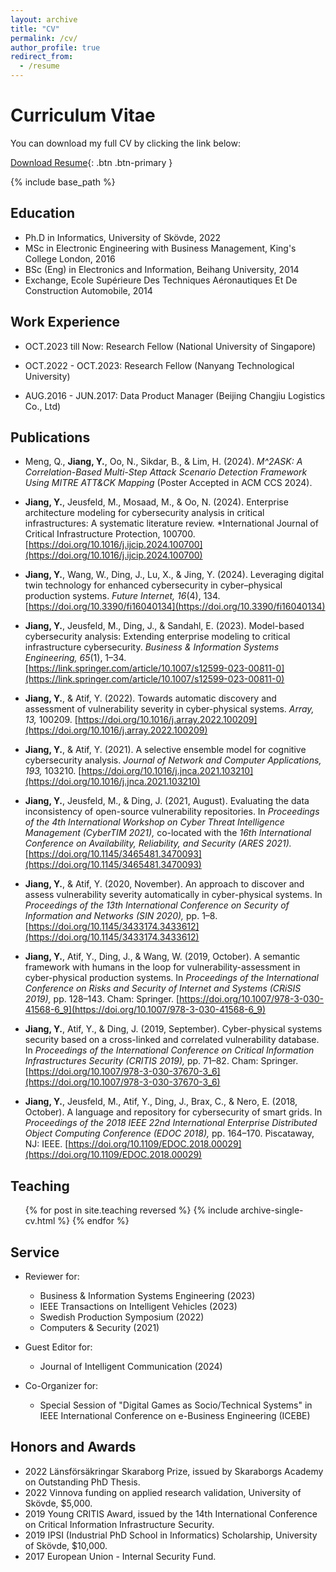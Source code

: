 ```yaml
---
layout: archive
title: "CV"
permalink: /cv/
author_profile: true
redirect_from:
  - /resume
---
```


# Curriculum Vitae

You can download my full CV by clicking the link below:

[Download Resume]([path-to-your-resume/resume.pdf](https://github.com/Yuning-J/yuning-j.github.io/blob/master/files/YuningJiang_Resume.pdf)){: .btn .btn-primary }



{% include base_path %}



## Education
* Ph.D in Informatics, University of Skövde, 2022 
* MSc in Electronic Engineering with Business Management, King's College London, 2016
* BSc (Eng) in Electronics and Information, Beihang University, 2014
* Exchange, Ecole Supérieure Des Techniques Aéronautiques Et De Construction Automobile, 2014

## Work Experience
* OCT.2023 till Now: Research Fellow (National University of Singapore)

* OCT.2022 - OCT.2023: Research Fellow (Nanyang Technological University)

* AUG.2016 - JUN.2017: Data Product Manager (Beijing Changjiu Logistics Co., Ltd)
  

## Publications

- Meng, Q., **Jiang, Y.**, Oo, N., Sikdar, B., & Lim, H. (2024). *M^2ASK: A Correlation-Based Multi-Step Attack Scenario Detection Framework Using MITRE ATT&CK Mapping* (Poster Accepted in ACM CCS 2024).

- **Jiang, Y.**, Jeusfeld, M., Mosaad, M., & Oo, N. (2024). Enterprise architecture modeling for cybersecurity analysis in critical infrastructures: A systematic literature review. *International Journal of Critical Infrastructure Protection, 100700.[https://doi.org/10.1016/j.ijcip.2024.100700](https://doi.org/10.1016/j.ijcip.2024.100700)

- **Jiang, Y.**, Wang, W., Ding, J., Lu, X., & Jing, Y. (2024). Leveraging digital twin technology for enhanced cybersecurity in cyber–physical production systems. *Future Internet, 16*(4), 134. [https://doi.org/10.3390/fi16040134](https://doi.org/10.3390/fi16040134)

- **Jiang, Y.**, Jeusfeld, M., Ding, J., & Sandahl, E. (2023). Model-based cybersecurity analysis: Extending enterprise modeling to critical infrastructure cybersecurity. *Business & Information Systems Engineering, 65*(1), 1–34. [https://link.springer.com/article/10.1007/s12599-023-00811-0](https://link.springer.com/article/10.1007/s12599-023-00811-0)

- **Jiang, Y.**, & Atif, Y. (2022). Towards automatic discovery and assessment of vulnerability severity in cyber-physical systems. *Array, 13,* 100209. [https://doi.org/10.1016/j.array.2022.100209](https://doi.org/10.1016/j.array.2022.100209)

- **Jiang, Y.**, & Atif, Y. (2021). A selective ensemble model for cognitive cybersecurity analysis. *Journal of Network and Computer Applications, 193,* 103210. [https://doi.org/10.1016/j.jnca.2021.103210](https://doi.org/10.1016/j.jnca.2021.103210)

- **Jiang, Y.**, Jeusfeld, M., & Ding, J. (2021, August). Evaluating the data inconsistency of open-source vulnerability repositories. In *Proceedings of the 4th International Workshop on Cyber Threat Intelligence Management (CyberTIM 2021),* co-located with the *16th International Conference on Availability, Reliability, and Security (ARES 2021).*  [https://doi.org/10.1145/3465481.3470093](https://doi.org/10.1145/3465481.3470093)

- **Jiang, Y.**, & Atif, Y. (2020, November). An approach to discover and assess vulnerability severity automatically in cyber-physical systems. In *Proceedings of the 13th International Conference on Security of Information and Networks (SIN 2020),* pp. 1–8.  [https://doi.org/10.1145/3433174.3433612](https://doi.org/10.1145/3433174.3433612)

- **Jiang, Y.**, Atif, Y., Ding, J., & Wang, W. (2019, October). A semantic framework with humans in the loop for vulnerability-assessment in cyber-physical production systems. In *Proceedings of the International Conference on Risks and Security of Internet and Systems (CRiSIS 2019),* pp. 128–143. Cham: Springer. [https://doi.org/10.1007/978-3-030-41568-6_9](https://doi.org/10.1007/978-3-030-41568-6_9)

- **Jiang, Y.**, Atif, Y., & Ding, J. (2019, September). Cyber-physical systems security based on a cross-linked and correlated vulnerability database. In *Proceedings of the International Conference on Critical Information Infrastructures Security (CRITIS 2019),* pp. 71–82. Cham: Springer. [https://doi.org/10.1007/978-3-030-37670-3_6](https://doi.org/10.1007/978-3-030-37670-3_6)

- **Jiang, Y.**, Jeusfeld, M., Atif, Y., Ding, J., Brax, C., & Nero, E. (2018, October). A language and repository for cybersecurity of smart grids. In *Proceedings of the 2018 IEEE 22nd International Enterprise Distributed Object Computing Conference (EDOC 2018),* pp. 164–170. Piscataway, NJ: IEEE. [https://doi.org/10.1109/EDOC.2018.00029](https://doi.org/10.1109/EDOC.2018.00029)

  
## Teaching
  <ul>{% for post in site.teaching reversed %}
    {% include archive-single-cv.html %}
  {% endfor %}</ul>
  
## Service 
* Reviewer for:
  * Business & Information Systems Engineering (2023)
  * IEEE Transactions on Intelligent Vehicles (2023)
  * Swedish Production Symposium (2022)
  * Computers & Security (2021)

* Guest Editor for:
  * Journal of Intelligent Communication (2024)
 
* Co-Organizer for:
  * Special Session of "Digital Games as Socio/Technical Systems" in  IEEE International Conference on e-Business Engineering (ICEBE)
 
## Honors and Awards
* 2022 Länsförsäkringar Skaraborg Prize, issued by Skaraborgs Academy on Outstanding PhD Thesis.
* 2022 Vinnova funding on applied research validation, University of Skövde, $5,000.
* 2019 Young CRITIS Award, issued by the 14th International Conference on Critical Information Infrastructure Security.
* 2019 IPSI (Industrial PhD School in Informatics) Scholarship, University of Skövde, $10,000.
* 2017 European Union - Internal Security Fund.
